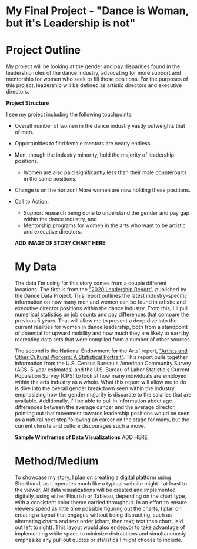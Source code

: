 # My Final Project - "Dance is Woman, but it's Leadership is not"

# Project Outline
My project will be looking at the gender and pay disparities found in the leadership roles of the dance industry, advocating for more support and mentorship for women who seek to fill those positions. For the purposes of this project, leadership will be defined as artistic directors and executive directors. 

**Project Structure**

I see my project including the following touchpoints:
* Overall number of women in the dance industry vastly outweights that of men.
* Opportunities to find female mentors are nearly endless.
* Men, though the industry minority, hold the majority of leadership positions.
  * Women are also paid significantly less than their male counterparts in the same positions.
* Change is on the horizon! More women are now holding these positions.
* Call to Action: 
  * Support research being done to understand the gender and pay gap within the dance industry, and
  * Mentorship programs for women in the arts who want to be artistic and executive directors.
  
  **ADD IMAGE OF STORY CHART HERE**
  
  # My Data
  The data I'm using for this story comes from a couple different locations. The first is from the ["2020 Leadership Report"](https://www.dancedataproject.com/wp-content/uploads/2020/03/Leadership-Report-2020.pdf), published by the Dance Data Project. This report outlines the latest industry-specific information on how many men and women can be found in artistic and executive director positions within the dance industry. From this, I'll pull numerical statistics on job counts and pay differences that compare the previous 5 years. That will allow me to present a deep dive into the current realities for women in dance leadership, both from a standpoint of potential for upward mobility and how much they are likely to earn by recreating data sets that were compiled from a number of other sources. 
  
  The second is the National Endowment for the Arts' report, ["Artists and Other Cultural Workers: A Statistical Portrait"](https://www.arts.gov/sites/default/files/Artists_and_Other_Cultural_Workers.pdf). This report pulls together information from the U.S. Census Bureau's American Community Survey (ACS, 5-year estimates) and the U.S. Bureau of Labor Statistic's Current Population Survey (CPS) to look at how many individuals are employed within the arts industry as a whole. What this report will allow me to do is dive into the overall gender breakdown seen within the industry, emphasizing how the gender majority is disparate to the salaries that are available. Additionally, I'll be able to pull in information about age differences between the average dancer and the average director, pointing out that movement towards leadership positions would be seen as a natural next step following an career on the stage for many, but the current climate and culture discourages such a move. 
  
  **Sample Wireframes of Data Visualizations**
  ADD HERE
  
  # Method/Medium
  To showcase my story, I plan on creating a digital platform using Shorthand, as it operates much like a typical website might - at least to the viewer. All data visualizations 
will be created and implemented digitally, using either Flourish or Tableau, depending on the chart type, with a consistent color theme carried throughout. In an effort to ensure viewers spend as little time possible figuring out the charts, I plan on creating a layout that engages without being distracting, such as alternating charts and text order (chart, then text; text then chart, laid out left to right). This layout would also endeavor to take advantage of implementing white space to minimize distractions and simultaneously emphasize any pull out quotes or statistics I might choose to include. 
